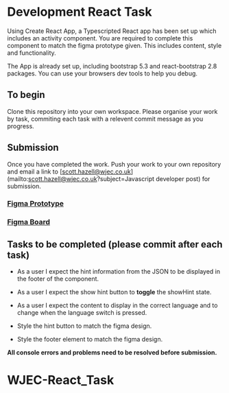 # Development React Task
Using Create React App, a Typescripted React app has been set up which includes an activity component. You are required to complete this component to match the figma prototype given. This includes content, style and functionality.  

The App is already set up, including bootstrap 5.3 and react-bootstrap 2.8 packages. You can use your browsers dev tools to help you debug.
## To begin
Clone this repository into your own workspace. Please organise your work by task, commiting each task with a relevent commit message as you progress.
## Submission
Once you have completed the work. Push your work to your own repository and email a link to [scott.hazell@wjec.co.uk](mailto:scott.hazell@wjec.co.uk?subject=Javascript developer post) for submission. 

### [Figma Prototype](https://www.figma.com/proto/kLcuWE6XbD5oU9N7TRtsXg/Activity-Component?node-id=1%3A49&scaling=scale-down-width&page-id=1%3A26&starting-point-node-id=1%3A49) 

### [Figma Board](https://www.figma.com/file/kLcuWE6XbD5oU9N7TRtsXg/Activity-Component?node-id=1%3A26) 


## Tasks to be completed (please commit after each task)

- As a user I expect the hint information from the JSON to be displayed in the footer of the component. 

- As a user I expect the show hint button to **toggle** the showHint state.

- As a user I expect the content to display in the correct language and to change when the language switch is pressed. 

- Style the hint button to match the figma design.

- Style the footer element to match the figma design.

**All console errors and problems need to be resolved before submission.**
# WJEC-React_Task

